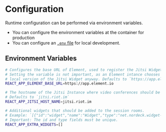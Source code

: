 # Configuration

Runtime configuration can be performed via environment variables.

- You can configure the environment variables at the container for production
- You can configure an [`.env` file](https://create-react-app.dev/docs/adding-custom-environment-variables/#adding-development-environment-variables-in-env) for local development.

## Environment Variables

```sh
# Configures the base URL of Element, used to register the Jitsi Widget.
# Setting the variable is not important, as an Element intance chooses to use a
# local version of the Jitsi Widget anyway. Defaults to `https://app.element.io`.
REACT_APP_ELEMENT_BASE_URL=https://app.element.io

# The hostname of the Jitsi Instance where video conferences should be hosted.
# Defaults to `jitsi.riot.im`
REACT_APP_JITSI_HOST_NAME=jitsi.riot.im

# Additional widgets that should be added to the session rooms.
# Example: `[{"id":"widget","name":"Widget","type":"net.nordeck.widget-2:pad","url":"http://2.widget.example"}]`
# Important: The id and type fields must be unique.
REACT_APP_EXTRA_WIDGETS=[]
```
